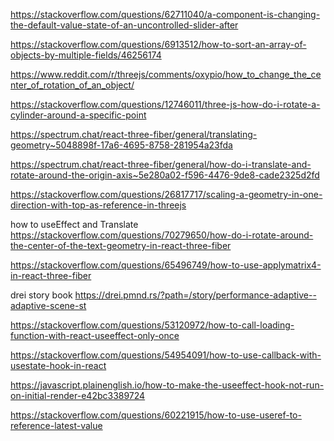 https://stackoverflow.com/questions/62711040/a-component-is-changing-the-default-value-state-of-an-uncontrolled-slider-after

https://stackoverflow.com/questions/6913512/how-to-sort-an-array-of-objects-by-multiple-fields/46256174

https://www.reddit.com/r/threejs/comments/oxypio/how_to_change_the_center_of_rotation_of_an_object/

https://stackoverflow.com/questions/12746011/three-js-how-do-i-rotate-a-cylinder-around-a-specific-point

https://spectrum.chat/react-three-fiber/general/translating-geometry~5048898f-17a6-4695-8758-281954a23fda

https://spectrum.chat/react-three-fiber/general/how-do-i-translate-and-rotate-around-the-origin-axis~5e280a02-f596-4476-9de8-cade2325d2fd

https://stackoverflow.com/questions/26817717/scaling-a-geometry-in-one-direction-with-top-as-reference-in-threejs

how to useEffect and Translate
https://stackoverflow.com/questions/70279650/how-do-i-rotate-around-the-center-of-the-text-geometry-in-react-three-fiber

https://stackoverflow.com/questions/65496749/how-to-use-applymatrix4-in-react-three-fiber

drei story book
https://drei.pmnd.rs/?path=/story/performance-adaptive--adaptive-scene-st


https://stackoverflow.com/questions/53120972/how-to-call-loading-function-with-react-useeffect-only-once

https://stackoverflow.com/questions/54954091/how-to-use-callback-with-usestate-hook-in-react


https://javascript.plainenglish.io/how-to-make-the-useeffect-hook-not-run-on-initial-render-e42bc3389724


https://stackoverflow.com/questions/60221915/how-to-use-useref-to-reference-latest-value
